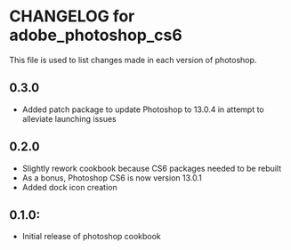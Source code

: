 # CHANGELOG for adobe_photoshop_cs6

This file is used to list changes made in each version of photoshop.

## 0.3.0

* Added patch package to update Photoshop to 13.0.4 in attempt to alleviate launching issues

## 0.2.0

* Slightly rework cookbook because CS6 packages needed to be rebuilt
* As a bonus, Photoshop CS6 is now version 13.0.1
* Added dock icon creation

## 0.1.0:

* Initial release of photoshop cookbook